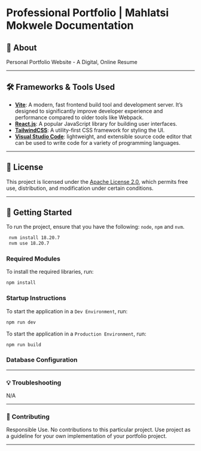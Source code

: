 # Professional Portfolio | Mahlatsi Mokwele Documentation

## 📖 **About**

Personal Portfolio Website - A Digital, Online Resume 

---

## 🛠 **Frameworks & Tools Used**

- **[Vite](https://vite.dev/)**: A modern, fast frontend build tool and development server. It’s designed to significantly improve developer experience and performance compared to older tools like Webpack.
- **[React.js](https://react.dev/)**: A popular JavaScript library for building user interfaces.
- **[TailwindCSS](https://tailwindcss.com/)**: A utility-first CSS framework for styling the UI.
- **[Visual Studio Code](https://code.visualstudio.com/)**: lightweight, and extensible source code editor that can be used to write code for a variety of programming languages.

---

## 📜 **License**

This project is licensed under the [Apache License 2.0](https://www.apache.org/licenses/LICENSE-2.0), which permits free use, distribution, and modification under certain conditions.

---

## 🚀 **Getting Started**

To run the project, ensure that you have the following: `node`, `npm` and `nvm`.

```bash
 nvm install 18.20.7
 nvm use 18.20.7
```

### **Required Modules**

To install the required libraries, run:

```bash
npm install
```

### Startup Instructions

To start the application in a `Dev Environment`, run:

```bash
npm run dev
```

To start the application in a `Production Environment`, run:

```bash
npm run build
```

### Database Configuration

---

### 💡 **Troubleshooting**

N/A

---

### 🤝 **Contributing**

Responsible Use. No contributions to this particular project. Use project as a guideline for your own implementation of your portfolio project.

---
